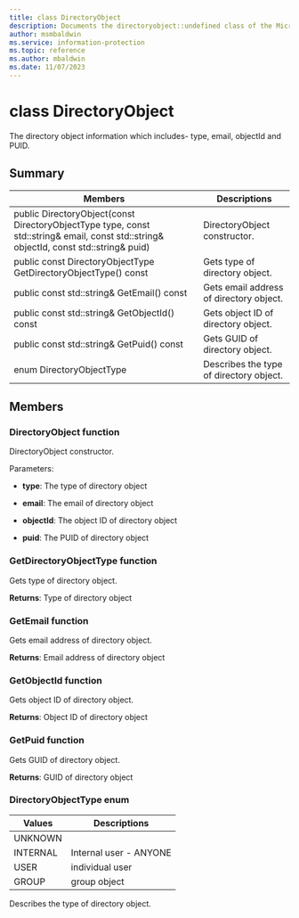 ```yaml
---
title: class DirectoryObject 
description: Documents the directoryobject::undefined class of the Microsoft Information Protection (MIP) SDK.
author: msmbaldwin
ms.service: information-protection
ms.topic: reference
ms.author: mbaldwin
ms.date: 11/07/2023
---
```


# class DirectoryObject 
The directory object information which includes- type, email, objectId and PUID.
  
## Summary
 Members                        | Descriptions                                
--------------------------------|---------------------------------------------
public DirectoryObject(const DirectoryObjectType type, const std::string& email, const std::string& objectId, const std::string& puid)  |  DirectoryObject constructor.
public const DirectoryObjectType GetDirectoryObjectType() const  |  Gets type of directory object.
public const std::string& GetEmail() const  |  Gets email address of directory object.
public const std::string& GetObjectId() const  |  Gets object ID of directory object.
public const std::string& GetPuid() const  |  Gets GUID of directory object.
enum DirectoryObjectType  |  Describes the type of directory object.
  
## Members
  
### DirectoryObject function
DirectoryObject constructor.

Parameters:  
* **type**: The type of directory object 


* **email**: The email of directory object 


* **objectId**: The object ID of directory object 


* **puid**: The PUID of directory object


  
### GetDirectoryObjectType function
Gets type of directory object.

  
**Returns**: Type of directory object
  
### GetEmail function
Gets email address of directory object.

  
**Returns**: Email address of directory object
  
### GetObjectId function
Gets object ID of directory object.

  
**Returns**: Object ID of directory object
  
### GetPuid function
Gets GUID of directory object.

  
**Returns**: GUID of directory object
  
### DirectoryObjectType enum
 Values                         | Descriptions                                
--------------------------------|---------------------------------------------
UNKNOWN            | 
INTERNAL            | Internal user - ANYONE
USER            | individual user
GROUP            | group object
Describes the type of directory object.